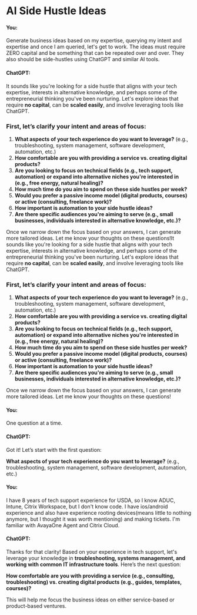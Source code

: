 # AI Side Hustle Ideas

#### You:
Generate business ideas based on my expertise, querying my intent and expertise and once I am queried, let's get to work. The ideas must require ZERO capital and be something that can be repeated over and over. They also should be side-hustles using ChatGPT and similar AI tools. 

#### ChatGPT:
It sounds like you're looking for a side hustle that aligns with your tech expertise, interests in alternative knowledge, and perhaps some of the entrepreneurial thinking you've been nurturing. Let's explore ideas that require **no capital**, can be **scaled easily**, and involve leveraging tools like ChatGPT.

### First, let’s clarify your intent and areas of focus:

1. **What aspects of your tech experience do you want to leverage?** (e.g., troubleshooting, system management, software development, automation, etc.)
2. **How comfortable are you with providing a service vs. creating digital products?**
3. **Are you looking to focus on technical fields (e.g., tech support, automation) or expand into alternative niches you're interested in (e.g., free energy, natural healing)?**
4. **How much time do you aim to spend on these side hustles per week?**
5. **Would you prefer a passive income model (digital products, courses) or active (consulting, freelance work)?**
6. **How important is automation to your side hustle ideas?**
7. **Are there specific audiences you're aiming to serve (e.g., small businesses, individuals interested in alternative knowledge, etc.)?**

Once we narrow down the focus based on your answers, I can generate more tailored ideas. Let me know your thoughts on these questions!It sounds like you're looking for a side hustle that aligns with your tech expertise, interests in alternative knowledge, and perhaps some of the entrepreneurial thinking you've been nurturing. Let's explore ideas that require **no capital**, can be **scaled easily**, and involve leveraging tools like ChatGPT.

### First, let’s clarify your intent and areas of focus:

1. **What aspects of your tech experience do you want to leverage?** (e.g., troubleshooting, system management, software development, automation, etc.)
2. **How comfortable are you with providing a service vs. creating digital products?**
3. **Are you looking to focus on technical fields (e.g., tech support, automation) or expand into alternative niches you're interested in (e.g., free energy, natural healing)?**
4. **How much time do you aim to spend on these side hustles per week?**
5. **Would you prefer a passive income model (digital products, courses) or active (consulting, freelance work)?**
6. **How important is automation to your side hustle ideas?**
7. **Are there specific audiences you're aiming to serve (e.g., small businesses, individuals interested in alternative knowledge, etc.)?**

Once we narrow down the focus based on your answers, I can generate more tailored ideas. Let me know your thoughts on these questions!


#### You:
One question at a time. 

#### ChatGPT:
Got it! Let’s start with the first question:

**What aspects of your tech experience do you want to leverage?** (e.g., troubleshooting, system management, software development, automation, etc.)


#### You:
I have 8 years of tech support experience for USDA, so I know ADUC, Intune, Citrix Workspace, but I don't know code. 
I have ios/android experience and also have experience rooting devices(means little to nothing anymore, but I thought it was worth mentioning) and making tickets. 
I'm familiar with AvayaOne Agent and Citrix Cloud. 

#### ChatGPT:
Thanks for that clarity! Based on your experience in tech support, let's leverage your knowledge in **troubleshooting, systems management, and working with common IT infrastructure tools**. Here’s the next question:

**How comfortable are you with providing a service (e.g., consulting, troubleshooting) vs. creating digital products (e.g., guides, templates, courses)?**

This will help me focus the business ideas on either service-based or product-based ventures.
